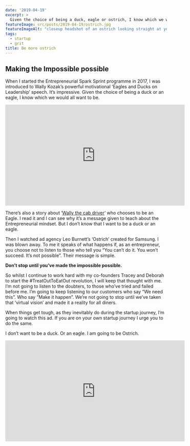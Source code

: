 ```yaml
---
date: '2019-04-19'
excerpt: >
  Given the choice of being a duck, eagle or ostrich, I know which we would all want to be.
featureImage: src/posts/2019-04-19/ostrich.jpg
featureImageAlt: "closeup headshot of an ostrich looking straight at you"
tags:
  - startup
  - grit
title: Be more ostrich
---
```


## Making the Impossible possible

When I started the Entrepreneurial Spark Sprint programme in 2017, I was introduced to Wally Kozak’s powerful motivational ‘Eagles and Ducks on Leadership’ speech. It’s impressive. Given the choice of being a duck or an eagle, I know which we would all want to be.

<div class="break-right">
  <iframe width="560" height="315" src="https://www.youtube.com/embed/e5jYAVTaopY?rel=0" frameborder="0" allow="accelerometer; autoplay; clipboard-write; encrypted-media; gyroscope; picture-in-picture" allowfullscreen></iframe>
</div>

There’s also a story about ‘[Wally the cab driver][1]’ who chooses to be an Eagle. I read it and I can see why it’s a message given to teach about the Entrepreneurial mindset. But I don’t know that I want to be a duck or an eagle.

Then I watched ad agency Leo Burnett’s ‘Ostrich’ created for Samsung. I was blown away. To me it speaks of what happens if, as an entrepreneur, you choose not to listen to those who tell you “You can’t do it. You won’t succeed. It’s not possible”. Their message is simple.

**Don’t stop until you’ve made the impossible possible.**

So whilst I continue to work hard with my co-founders Tracey and Deborah to start the #TreatOutToEatOut revolution, I will keep that thought with me. I’m not going to listen to the doubters, to those who’ve tried and failed before me. I’m going to keep listening to our customers who say “We need this”. Who say ”Make it happen”. We’re not going to stop until we’ve taken that ‘virtual vision’ and made it a reality for all diners.

When things get tough, as they inevitably do during the startup journey, I’m going to watch this ad. If you are on your own startup journey I urge you to do the same.

I don’t want to be a duck. Or an eagle. I am going to be Ostrich.

<div class="break-right">
  <iframe width="560" height="315" src="https://www.youtube.com/embed/wdL3zfxzueQ?rel=0" frameborder="0" allow="accelerometer; autoplay; clipboard-write; encrypted-media; gyroscope; picture-in-picture" allowfullscreen></iframe>
</div>

[1]: http://www.storlietelling.com/2013/08/26/are-you-a-duck-or-an-eagle/

